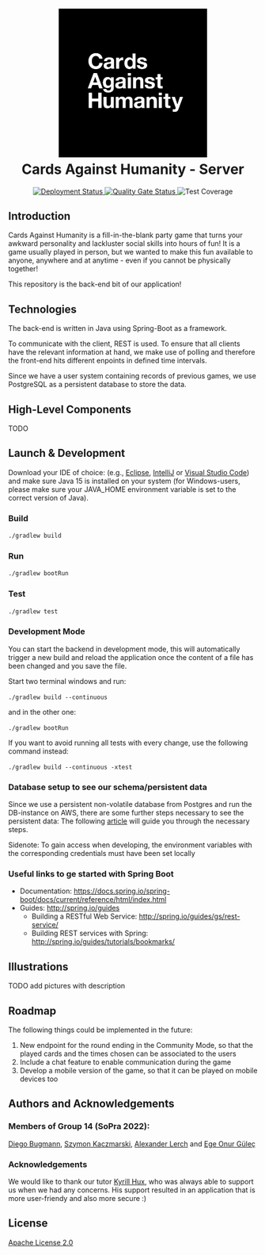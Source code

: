 <h1 align="center">
  <br>
  <a href="https://github.com/sopra-fs22-group-14"><img src="src/CAH_Logo.png" alt="Cards Against Humanity" width="300"></a>
  <br>
  Cards Against Humanity - Server
  <br>
</h1>

<p align="center">
   <a href="https://github.com/sopra-fs22-group-14/server/actions">
     <img src="https://github.com/sopra-fs22-group-14/server/workflows/Deploy%20Project/badge.svg" alt="Deployment Status">
   </a>
   <a href="https://sonarcloud.io/project/overview?id=sopra-fs22-group-14_server">
      <img src="https://sonarcloud.io/api/project_badges/measure?project=sopra-fs22-group-14_server&metric=alert_status" alt="Quality Gate Status">
  </a>
  <a>
      <img src="https://sonarcloud.io/api/project_badges/measure?project=sopra-fs22-group-14_server&metric=coverage" alt="Test Coverage">
  </a>
</p>

## Introduction

Cards Against Humanity is a fill-in-the-blank party game that turns your awkward personality and lackluster social skills into hours of fun! It is a game usually played in person, but we wanted to make this fun available to anyone, anywhere and at anytime - even if you cannot be physically together!

This repository is the back-end bit of our application!

## Technologies

The back-end is written in Java using Spring-Boot as a framework.

To communicate with the client, REST is used. To ensure that all clients have the relevant information at hand, we make use of polling and therefore the front-end hits different enpoints in defined time intervals.

Since we have a user system containing records of previous games, we use PostgreSQL as a persistent database to store the data.

## High-Level Components

TODO

## Launch & Development

Download your IDE of choice: (e.g., [Eclipse](http://www.eclipse.org/downloads/), [IntelliJ](https://www.jetbrains.com/idea/download/) or [Visual Studio Code](https://code.visualstudio.com/)) and make sure Java 15 is installed on your system (for Windows-users, please make sure your JAVA_HOME environment variable is set to the correct version of Java).

### Build

```bash
./gradlew build
```

### Run

```bash
./gradlew bootRun
```

### Test

```bash
./gradlew test
```

### Development Mode

You can start the backend in development mode, this will automatically trigger a new build and reload the application
once the content of a file has been changed and you save the file.

Start two terminal windows and run:

`./gradlew build --continuous`

and in the other one:

`./gradlew bootRun`

If you want to avoid running all tests with every change, use the following command instead:

`./gradlew build --continuous -xtest`

### Database setup to see our schema/persistent data

Since we use a persistent non-volatile database from Postgres and run the DB-instance on AWS, there are some further steps necessary to see the persistent data:
The following [article](https://docs.aws.amazon.com/AmazonRDS/latest/UserGuide/USER_ConnectToPostgreSQLInstance.html) will guide you through the necessary steps.

Sidenote: To gain access when developing, the environment variables with the corresponding credentials must have been set locally

### Useful links to ge started with Spring Boot

-   Documentation: https://docs.spring.io/spring-boot/docs/current/reference/html/index.html
-   Guides: http://spring.io/guides
    -   Building a RESTful Web Service: http://spring.io/guides/gs/rest-service/
    -   Building REST services with Spring: http://spring.io/guides/tutorials/bookmarks/

## Illustrations

TODO add pictures with description

## Roadmap

The following things could be implemented in the future:

   1. New endpoint for the round ending in the Community Mode, so that the played cards and the times chosen can be associated to the users
   2. Include a chat feature to enable communication during the game
   3. Develop a mobile version of the game, so that it can be played on mobile devices too

## Authors and Acknowledgements

<h3>Members of Group 14 (SoPra 2022):</h3>

[Diego Bugmann](https://github.com/diegobugmann), [Szymon Kaczmarski](https://github.com/Szymskiii), [Alexander Lerch](https://github.com/lerchal1) and [Ege Onur Güleç](https://github.com/ogegulec16)

<h3>Acknowledgements</h3>

We would like to thank our tutor [Kyrill Hux](https://github.com/realChesta), who was always able to support us when we had any concerns. His support resulted in an application that is more user-friendy and also more secure :)

## License

[Apache License 2.0](LICENSE)
